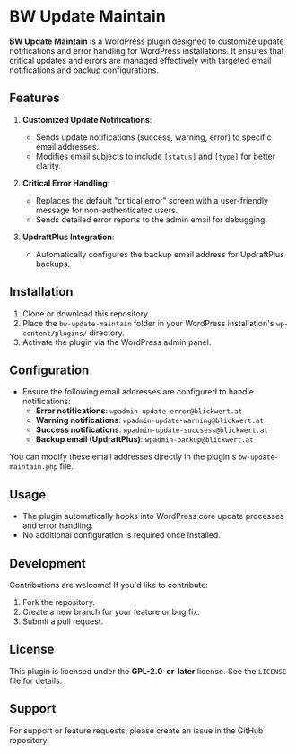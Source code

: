 # BW Update Maintain

**BW Update Maintain** is a WordPress plugin designed to customize update notifications and error handling for WordPress installations. It ensures that critical updates and errors are managed effectively with targeted email notifications and backup configurations.

## Features

1. **Customized Update Notifications**:
   - Sends update notifications (success, warning, error) to specific email addresses.
   - Modifies email subjects to include `[status]` and `[type]` for better clarity.

2. **Critical Error Handling**:
   - Replaces the default "critical error" screen with a user-friendly message for non-authenticated users.
   - Sends detailed error reports to the admin email for debugging.

3. **UpdraftPlus Integration**:
   - Automatically configures the backup email address for UpdraftPlus backups.

## Installation

1. Clone or download this repository.
2. Place the `bw-update-maintain` folder in your WordPress installation's `wp-content/plugins/` directory.
3. Activate the plugin via the WordPress admin panel.

## Configuration

- Ensure the following email addresses are configured to handle notifications:
  - **Error notifications**: `wpadmin-update-error@blickwert.at`
  - **Warning notifications**: `wpadmin-update-warning@blickwert.at`
  - **Success notifications**: `wpadmin-update-succsess@blickwert.at`
  - **Backup email (UpdraftPlus)**: `wpadmin-backup@blickwert.at`

You can modify these email addresses directly in the plugin's `bw-update-maintain.php` file.

## Usage

- The plugin automatically hooks into WordPress core update processes and error handling.
- No additional configuration is required once installed.

## Development

Contributions are welcome! If you'd like to contribute:
1. Fork the repository.
2. Create a new branch for your feature or bug fix.
3. Submit a pull request.

## License

This plugin is licensed under the **GPL-2.0-or-later** license. See the `LICENSE` file for details.

## Support

For support or feature requests, please create an issue in the GitHub repository.
